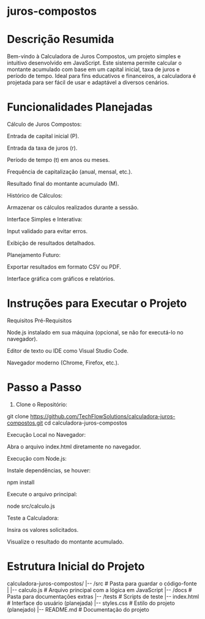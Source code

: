# juros-compostos

# Descrição Resumida

Bem-vindo à Calculadora de Juros Compostos, um projeto simples e intuitivo desenvolvido em JavaScript. Este sistema permite calcular o montante acumulado com base em um capital inicial, taxa de juros e período de tempo. Ideal para fins educativos e financeiros, a calculadora é projetada para ser fácil de usar e adaptável a diversos cenários.

# Funcionalidades Planejadas

Cálculo de Juros Compostos:

Entrada de capital inicial (P).

Entrada da taxa de juros (r).

Período de tempo (t) em anos ou meses.

Frequência de capitalização (anual, mensal, etc.).

Resultado final do montante acumulado (M).

Histórico de Cálculos:

Armazenar os cálculos realizados durante a sessão.

Interface Simples e Interativa:

Input validado para evitar erros.

Exibição de resultados detalhados.

Planejamento Futuro:

Exportar resultados em formato CSV ou PDF.

Interface gráfica com gráficos e relatórios.

# Instruções para Executar o Projeto

Requisitos Pré-Requisitos

Node.js instalado em sua máquina (opcional, se não for executá-lo no navegador).

Editor de texto ou IDE como Visual Studio Code.

Navegador moderno (Chrome, Firefox, etc.).

# Passo a Passo

1. Clone o Repositório:

git clone https://github.com/TechFlowSolutions/calculadora-juros-compostos.git
cd calculadora-juros-compostos

Execução Local no Navegador:

Abra o arquivo index.html diretamente no navegador.

Execução com Node.js:

Instale dependências, se houver:

npm install

Execute o arquivo principal:

node src/calculo.js

Teste a Calculadora:

Insira os valores solicitados.

Visualize o resultado do montante acumulado.

# Estrutura Inicial do Projeto
calculadora-juros-compostos/
|-- /src           # Pasta para guardar o código-fonte
|   |-- calculo.js  # Arquivo principal com a lógica em JavaScript
|-- /docs          # Pasta para documentações extras
|-- /tests         # Scripts de teste
|-- index.html     # Interface do usuário (planejada)
|-- styles.css     # Estilo do projeto (planejado)
|-- README.md      # Documentação do projeto
